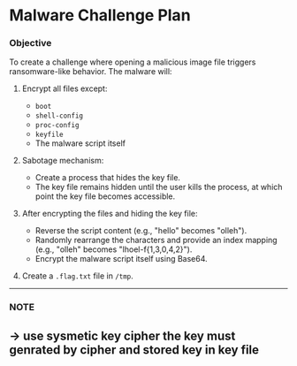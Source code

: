 # Malware Challenge Plan

### Objective
To create a challenge where opening a malicious image file triggers ransomware-like behavior. The malware will:

1. Encrypt all files except:
   - `boot`
   - `shell-config`
   - `proc-config`
   - `keyfile`
   - The malware script itself

2. Sabotage mechanism:
   - Create a process that hides the key file.
   - The key file remains hidden until the user kills the process, at which point the key file becomes accessible.

3. After encrypting the files and hiding the key file:
   - Reverse the script content (e.g., "hello" becomes "olleh").
   - Randomly rearrange the characters and provide an index mapping (e.g., "olleh" becomes "lhoel-f{1,3,0,4,2}").
   - Encrypt the malware script itself using Base64.

4. Create a `.flag.txt` file in `/tmp`.

---

### NOTE
-> use sysmetic key cipher the key must  genrated by cipher and stored key in key file 
-

